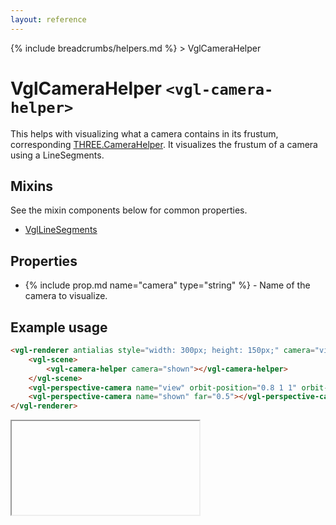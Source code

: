 ```yaml
---
layout: reference
---
```

{% include breadcrumbs/helpers.md %} &gt; VglCameraHelper
# VglCameraHelper `<vgl-camera-helper>`
This helps with visualizing what a camera contains in its frustum, corresponding [THREE.CameraHelper](https://threejs.org/docs/index.html#api/helpers/CameraHelper). It visualizes the frustum of a camera using a LineSegments.
## Mixins
See the mixin components below for common properties.
* [VglLineSegments](vgl-line-segments)

## Properties
* {% include prop.md name="camera" type="string" %} - Name of the camera to visualize.

## Example usage
```html
<vgl-renderer antialias style="width: 300px; height: 150px;" camera="viewing">
    <vgl-scene>
        <vgl-camera-helper camera="shown"></vgl-camera-helper>
    </vgl-scene>
    <vgl-perspective-camera name="view" orbit-position="0.8 1 1" orbit-target="0 0 -0.3"></vgl-perspective-camera>
    <vgl-perspective-camera name="shown" far="0.5"></vgl-perspective-camera>
</vgl-renderer>
```
<div class="vgl-example"><iframe class="vgl-example__content" srcdoc="
    <style>
        body {
            margin: 0;
            overflow: hidden;
        }
        .vgl-canvas {
            height: 100vh;
        }
    </style>
    <vgl-renderer antialias class='vgl-canvas' camera='viewing'>
        <vgl-scene>
            <vgl-camera-helper camera='viewed'></vgl-camera-helper>
        </vgl-scene>
        <vgl-perspective-camera name='viewing' orbit-position='0.8 1 1' orbit-target='0 0 -0.3'></vgl-perspective-camera>
        <vgl-perspective-camera name='viewed' far='0.5'></vgl-perspective-camera>
    </vgl-renderer>
    <script src='https://unpkg.com/vue/dist/vue.min.js'></script>
    <script src='https://unpkg.com/three/build/three.min.js'></script>
    <script src='../js/vue-gl.js'></script>
    <script>
        Object.keys(VueGL).forEach(function(name) {
            Vue.component(name, VueGL[name]);
        });
        const vm = new Vue({
            el: '.vgl-canvas'
        });
    </script>
"></iframe></div>
<script src="https://unpkg.com/srcdoc-polyfill@1.0.0/srcdoc-polyfill.min.js"></script>
